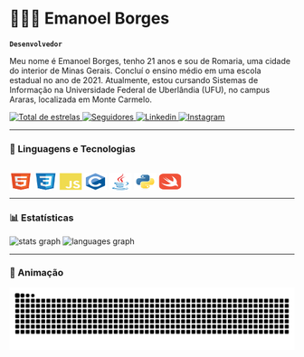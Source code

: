 # 👨🏼‍💻 Emanoel Borges

**`Desenvolvedor`**

Meu nome é Emanoel Borges, tenho 21 anos e sou de Romaria, uma cidade do interior de Minas Gerais. Concluí o ensino médio em uma escola estadual no ano de 2021. Atualmente, estou cursando Sistemas de Informação na Universidade Federal de Uberlândia (UFU), no campus Araras, localizada em Monte Carmelo.

<p>
    <a href="https://github.com/Emanoel-Borgess?tab=repositories&sort=stargazers">
        <img
            alt="Total de estrelas"
            title="Total de estrelas GitHub"
            src="https://custom-icon-badges.demolab.com/github/stars/Emanoel-Borgess?color=55960c&style=for-the-badge&labelColor=488207&logo=star&label=estrelas"
        />
    </a>
    <a href="https://github.com/Emanoel-Borgess?tab=followers">
        <img
            alt="Seguidores"
            title="Me siga no GitHub"
            src="https://custom-icon-badges.demolab.com/github/followers/Emanoel-Borgess?color=7c007c&labelColor=640464&style=for-the-badge&logo=github&label=Seguidores&logoColor=white"
        />
    </a>
    <a href="https://www.linkedin.com/in/emanoel-borges-5b3863319/">
        <img
            alt="Linkedin"
            title="Me siga no Linkedin"
            src="https://img.shields.io/static/v1?message=LinkedIn&logo=linkedin&label=&color=1155ba&logoColor=white&labelColor=&style=for-the-badge"
            height="28"
        />
    </a>
    <a href="https://instagram.com/Emanoel_borgess">
        <img
            alt="Instagram"
            title="Me siga no Instagram"
            src="https://img.shields.io/static/v1?message=Instagram&logo=instagram&label=&color=cb007b&logoColor=white&labelColor=&style=for-the-badge" height="28"
        />
    </a>
</p>

---

### 🤖 Linguagens e Tecnologias

<div style="display: inline_block"><br>
    <img align="center" alt="HTML" height="30" width="40" src="https://raw.githubusercontent.com/devicons/devicon/master/icons/html5/html5-original.svg">
    <img align="center" alt="CSS" height="30" width="40" src="https://raw.githubusercontent.com/devicons/devicon/master/icons/css3/css3-original.svg">
    <img align="center" alt="Javascript" height="30" width="40" src="https://raw.githubusercontent.com/devicons/devicon/master/icons/javascript/javascript-plain.svg">
    <img align="center" alt="C" height="30" width="40" src="https://raw.githubusercontent.com/devicons/devicon/master/icons/c/c-original.svg">
    <img align="center" alt="Java" height="30" width="40" src="https://raw.githubusercontent.com/devicons/devicon/master/icons/java/java-original.svg">
    <img align="center" alt="Python" height="30" width="40" src="https://raw.githubusercontent.com/devicons/devicon/master/icons/python/python-original.svg">
    <img align="center" alt="Python" height="30" width="40" src="https://raw.githubusercontent.com/devicons/devicon/master/icons/swift/swift-original.svg">
</div>

---

### 📊 Estatísticas

<div align="left">
  <img src="https://github-readme-stats.vercel.app/api?username=Emanoel-Borgess&hide_title=false&hide_rank=false&show_icons=true&include_all_commits=true&count_private=true&disable_animations=false&theme=tokyonight&locale=pt-br&hide_border=false" height="150" alt="stats graph"  />
  <img src="https://github-readme-stats.vercel.app/api/top-langs?username=Emanoel-Borgess&locale=pt-br&hide_title=false&layout=compact&card_width=320&langs_count=10&theme=tokyonight&custom_title=Linguagens/Tecnologias&hide_border=false" height="150" alt="languages graph"  />
</div>

---

### 🐍 Animação
<div align="left">
  <img src="https://raw.githubusercontent.com/Emanoel-Borgess/Emanoel-Borgess/output/snake.svg" alt="Snake animation" />
</div>
